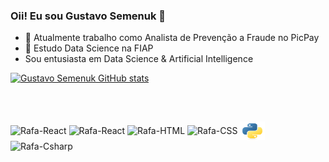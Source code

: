 ### Oii! Eu sou Gustavo Semenuk 👋

- 🔭 Atualmente trabalho como Analista de Prevenção a Fraude no PicPay
- 🌱 Estudo Data Science na FIAP
- Sou entusiasta em Data Science & Artificial Intelligence

[![Gustavo Semenuk GitHub stats](https://github-readme-stats.vercel.app/api?username=Gustavo-Semenuk)](https://github.com/gustavo-semenuk/github-readme-stats)

 ##
<div style="display: inline_block"><br>

  <img align="center" alt="Rafa-React" height="30" width="40" 
src="https://cdn.jsdelivr.net/gh/devicons/devicon/icons/mongodb/mongodb-plain-wordmark.svg" />
  <img align="center" alt="Rafa-React" height="30" width="40" 
src="https://cdn.jsdelivr.net/gh/devicons/devicon/icons/pandas/pandas-original-wordmark.svg" />
  <img align="center" alt="Rafa-HTML" height="30" width="40" 
src="https://cdn.jsdelivr.net/gh/devicons/devicon/icons/linux/linux-original.svg" />
  <img align="center" alt="Rafa-CSS" height="30" width="40" 
src="https://cdn.jsdelivr.net/gh/devicons/devicon/icons/mysql/mysql-original-wordmark.svg" />
  <img align="center" alt="Rafa-Python" height="30" width="40" src="https://raw.githubusercontent.com/devicons/devicon/master/icons/python/python-original.svg">
  <img align="center" alt="Rafa-Csharp" height="30" width="40" 
src="https://cdn.jsdelivr.net/gh/devicons/devicon/icons/oracle/oracle-original.svg" /> 
</div>





